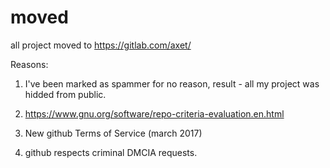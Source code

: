# moved
all project moved to https://gitlab.com/axet/

Reasons:

1) I've been marked as spammer for no reason, result - all my project was hidded from public.

2) https://www.gnu.org/software/repo-criteria-evaluation.en.html

3) New github Terms of Service (march 2017)

4) github respects criminal DMCIA requests.
